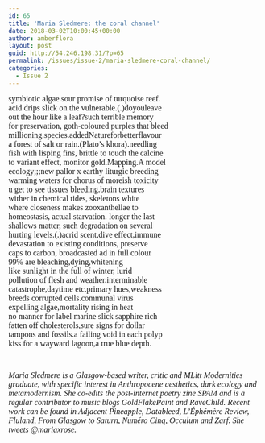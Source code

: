 ```yaml
---
id: 65
title: 'Maria Sledmere: the coral channel'
date: 2018-03-02T10:00:45+00:00
author: amberflora
layout: post
guid: http://54.246.198.31/?p=65
permalink: /issues/issue-2/maria-sledmere-coral-channel/
categories:
  - Issue 2
---
```

<span style="font-size: 12pt; font-family: georgia, palatino, serif;">symbiotic algae.sour promise of turquoise reef.</span>  
 <span style="font-size: 12pt; font-family: georgia, palatino, serif;">acid drips slick on the vulnerable.(.)doyouleave</span>  
 <span style="font-size: 12pt; font-family: georgia, palatino, serif;">out the hour like a leaf?such terrible memory</span>  
 <span style="font-size: 12pt; font-family: georgia, palatino, serif;">for preservation, goth-coloured purples that bleed</span>  
 <span style="font-size: 12pt; font-family: georgia, palatino, serif;">millioning.species.addedNatureforbetterflavour</span>  
 <span style="font-size: 12pt; font-family: georgia, palatino, serif;">a forest of salt or rain.(Plato’s khora).needling</span>  
 <span style="font-size: 12pt; font-family: georgia, palatino, serif;">fish with lisping fins, brittle to touch the calcine</span>  
 <span style="font-size: 12pt; font-family: georgia, palatino, serif;">to variant effect, monitor gold.Mapping.A model</span>  
 <span style="font-size: 12pt; font-family: georgia, palatino, serif;">ecology;;;new pallor x earthy liturgic breeding</span>  
 <span style="font-size: 12pt; font-family: georgia, palatino, serif;">warming waters for chorus of moreish toxicity</span>  
 <span style="font-size: 12pt; font-family: georgia, palatino, serif;">u get to see tissues bleeding.brain textures</span>  
 <span style="font-size: 12pt; font-family: georgia, palatino, serif;">wither in chemical tides, skeletons white</span>  
 <span style="font-size: 12pt; font-family: georgia, palatino, serif;">where closeness makes zooxanthellae to</span>  
 <span style="font-size: 12pt; font-family: georgia, palatino, serif;">homeostasis, actual starvation. longer the last</span>  
 <span style="font-size: 12pt; font-family: georgia, palatino, serif;">shallows matter, such degradation on several</span>  
 <span style="font-size: 12pt; font-family: georgia, palatino, serif;">hurting levels.(.)acrid scent,dive effect,immune</span>  
 <span style="font-size: 12pt; font-family: georgia, palatino, serif;">devastation to existing conditions, preserve</span>  
 <span style="font-size: 12pt; font-family: georgia, palatino, serif;">caps to carbon, broadcasted ad in full colour</span>  
 <span style="font-size: 12pt; font-family: georgia, palatino, serif;">99% are bleaching,dying,whitening</span>  
 <span style="font-size: 12pt; font-family: georgia, palatino, serif;">like sunlight in the full of winter, lurid</span>  
 <span style="font-size: 12pt; font-family: georgia, palatino, serif;">pollution of flesh and weather.interminable</span>  
 <span style="font-size: 12pt; font-family: georgia, palatino, serif;">catastrophe,daytime etc.primary hues,weakness</span>  
 <span style="font-size: 12pt; font-family: georgia, palatino, serif;">breeds corrupted cells.communal virus</span>  
 <span style="font-size: 12pt; font-family: georgia, palatino, serif;">expelling algae,mortality rising in heat</span>  
 <span style="font-size: 12pt; font-family: georgia, palatino, serif;">no manner for label marine slick sapphire rich</span>  
 <span style="font-size: 12pt; font-family: georgia, palatino, serif;">fatten off cholesterols,sure signs for dollar</span>  
 <span style="font-size: 12pt; font-family: georgia, palatino, serif;">tampons and fossils.a failing void in each polyp</span>  
 <span style="font-size: 12pt; font-family: georgia, palatino, serif;">kiss for a wayward lagoon,a true blue depth.</span>

&nbsp;

<span style="font-size: 12pt; font-family: georgia, palatino, serif;"><em>Maria Sledmere is a Glasgow-based writer, critic and MLitt Modernities graduate, with specific interest in Anthropocene aesthetics, dark ecology and metamodernism. She co-edits the post-internet poetry zine SPAM and is a regular contributor to music blogs GoldFlakePaint and RaveChild. Recent work can be found in Adjacent Pineapple, Datableed, L’Éphémère Review, Fluland, From Glasgow to Saturn, Numéro Cinq, Occulum and Zarf. She tweets @mariaxrose.</em></span>